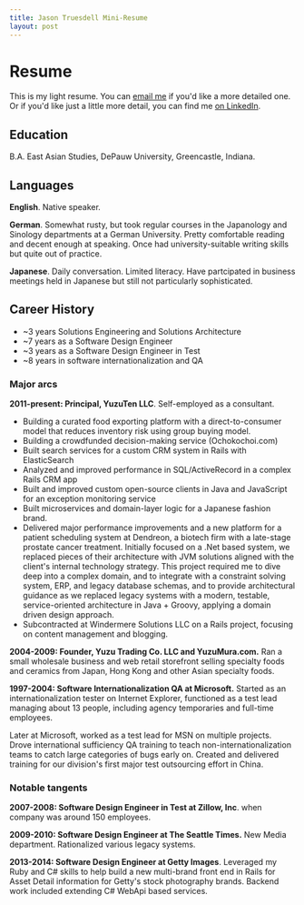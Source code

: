 ```yaml
---
title: Jason Truesdell Mini-Resume
layout: post
---
```


# Resume

This is my light resume. You can [email me](mailto:jason@yuzuten.com) if you'd like a more
detailed one. Or if you'd like just a little more detail, you can
find me [on LinkedIn](https://www.linkedin.com/in/jasontruesdell/).

## Education
B.A. East Asian Studies, DePauw University, Greencastle, Indiana.

## Languages

**English**. Native speaker.

**German**. Somewhat rusty, but took regular courses in the Japanology
 and Sinology departments at a German University. Pretty comfortable reading
 and decent enough at speaking. Once had university-suitable writing skills
 but quite out of practice.
 
**Japanese**. Daily conversation. Limited literacy. Have partcipated in
business meetings held in Japanese but still not particularly sophisticated.
  
## Career History

- ~3 years Solutions Engineering and Solutions Architecture
- ~7 years as a Software Design Engineer
- ~3 years as a Software Design Engineer in Test
- ~8 years in software internationalization and QA

### Major arcs
**2011-present: Principal, YuzuTen LLC**. Self-employed as a
consultant.

- Building a curated food exporting platform with a direct-to-consumer model that reduces inventory risk using group buying model.
- Building a crowdfunded decision-making service (Ochokochoi.com)
- Built search services for a custom CRM system in Rails with ElasticSearch
- Analyzed and improved performance in SQL/ActiveRecord in a complex Rails CRM app
- Built and improved custom open-source clients in Java and JavaScript for an exception monitoring service
- Built microservices and domain-layer logic for a Japanese fashion brand.
- Delivered major performance improvements and a new platform for a patient
  scheduling system at Dendreon, a biotech firm with a late-stage prostate cancer treatment.
  Initially focused on a .Net based system, we replaced pieces of their architecture with JVM solutions
  aligned with the client's internal technology strategy. This project required me to dive deep into a complex domain, 
  and to integrate with a constraint solving system, ERP, and legacy database schemas, and to provide architectural
  guidance as we replaced legacy systems with a modern, testable, service-oriented architecture in Java + Groovy,
  applying a domain driven design approach. 
- Subcontracted at Windermere Solutions LLC on a Rails project, focusing on content management and blogging.                        

**2004-2009: Founder, Yuzu Trading Co. LLC and YuzuMura.com.**
Ran a small wholesale business and web retail storefront selling specialty foods and ceramics from
Japan, Hong Kong and other Asian specialty foods.

**1997-2004: Software Internationalization QA at Microsoft.** Started as
an internationalization tester on Internet Explorer, functioned as a
test lead managing about 13 people, including agency temporaries
and full-time employees.

Later at Microsoft, worked as a test lead for MSN on multiple projects.
Drove international sufficiency QA training to teach non-internationalization
teams to catch large categories of bugs early on. Created and delivered
training for our division's first major test outsourcing effort in China.
  
### Notable tangents
**2007-2008: Software Design Engineer in Test at Zillow, Inc**. when company
was around 150 employees.

**2009-2010: Software Design Engineer at The Seattle Times.** New Media
department. Rationalized various legacy systems.

**2013-2014: Software Design Engineer at Getty Images**. Leveraged my Ruby and C#
skills to help build a new multi-brand front end in Rails for Asset Detail information
for Getty's stock photography brands. Backend work included extending C# WebApi based
services.
     
